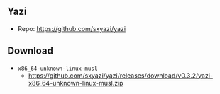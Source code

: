 ## Yazi

- Repo: https://github.com/sxyazi/yazi

## Download

- `x86_64-unknown-linux-musl`
    - https://github.com/sxyazi/yazi/releases/download/v0.3.2/yazi-x86_64-unknown-linux-musl.zip
